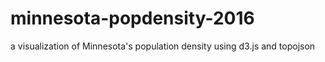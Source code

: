 # minnesota-popdensity-2016
a visualization of Minnesota's population density using d3.js and topojson
